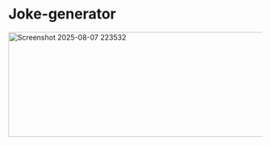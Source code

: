 # Joke-generator

<img width="976" height="208" alt="Screenshot 2025-08-07 223532" src="https://github.com/user-attachments/assets/7d2a0ed6-bf72-4f55-ab88-b8711c95d595" />

